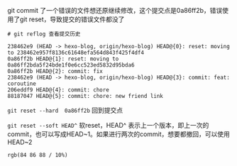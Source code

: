 
git commit 了一个错误的文件想还原继续修改，这个提交点是0a86ff2b，错误使用了git reset，导致提交的错误文件都没了

```
# git reflog 查看提交历史

238462e9 (HEAD -> hexo-blog, origin/hexo-blog) HEAD@{0}: reset: moving to 238462e957f8136c61648efa564d843f425f4df4
0a86ff2b HEAD@{1}: reset: moving to 0a86ff2bda5f24bde1f0e6cc523ed5832d95bda6
0a86ff2b HEAD@{2}: commit: fix
238462e9 (HEAD -> hexo-blog, origin/hexo-blog) HEAD@{3}: commit: feat: coroutine
206eddf9 HEAD@{4}: commit: chore
88187047 HEAD@{5}: commit: chore: new friend link
```


`git reset --hard  0a86ff2b` 回到提交点

`git reset --soft HEAD^` 软reset，HEAD^ 表示上一个版本，即上一次的commit，也可以写成HEAD~1。如果进行两次的commit，想要都撤回，可以使用HEAD~2


	rgb(84 86 88 / 10%)
